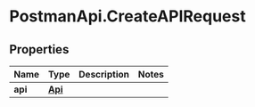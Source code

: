 # PostmanApi.CreateAPIRequest

## Properties

Name | Type | Description | Notes
------------ | ------------- | ------------- | -------------
**api** | [**Api**](Api.md) |  | 


